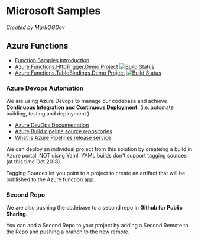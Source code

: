 # Microsoft Samples 

*Created by MarkOGDev*
 
 
## Azure Functions

* [Function Samples Introduction](Docs/functionsIntroductionReadme.md)
* [Azure.Functions.HttpTrigger.Demo Project](Azure.Functions/HttpTrigger.Demo/readme.md)
  [![Build Status](https://markogdev.visualstudio.com/Microsoft.Samples/_apis/build/status/Azure.Functions.HttpTrigger.Demo)](https://markogdev.visualstudio.com/Microsoft.Samples/_build/latest?definitionId=3)
* [Azure.Functions.TableBindings.Demo Project](Azure.Functions/TableBindings.Demo/readme.md)
  [![Build Status](https://markogdev.visualstudio.com/Microsoft.Samples/_apis/build/status/Azure.Functions.TableBindings.Demo)](https://markogdev.visualstudio.com/Microsoft.Samples/_build/latest?definitionId=4)

 

### Azure Devops Automation 

We are using Azure Devops to manage our codebase and achieve **Continuous Integration and Continuous Deployment**.
(i.e. automate building, testing and deployment.)

* [Azure DevOps Documentation](https://docs.microsoft.com/en-us/azure/devops/)
* [Azure Build pipeline source repositories](https://docs.microsoft.com/en-us/azure/devops/pipelines/build/repository?view=vsts)
* [What is Azure Pipelines release service](https://docs.microsoft.com/en-us/azure/devops/pipelines/release/what-is-release-management?view=vsts)


We can deploy an individual project from this solution by createing a build in Azure portal, NOT uisng Yaml.
YAML builds don't support tagging sources (at this time Oct 2018).

Tagging Sources let you point to a project to create an artifact that will be published to the Azure function app.


### Second Repo

We are also pushing the codebase to a second repo in **Github for Public Sharing**. 

You can add a Second Repo to your project by adding a Second Remote to the Repo and pushing a branch to the new remote.

